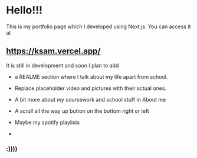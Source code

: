 # Hello!!! 

This is my portfolio page which I developed using Next.js. You can access it at 

## https://ksam.vercel.app/ 

It is still in development and soon I plan to add 
- a REALME section where I talk about my life apart from school.
- Replace placeholder video and pictures with their actual ones.
- A bit more about my coursework and school stuff in About me
- A scroll all the way up button on the bottom right or left
- Maybe my spotify playlists

- 
### :))))


